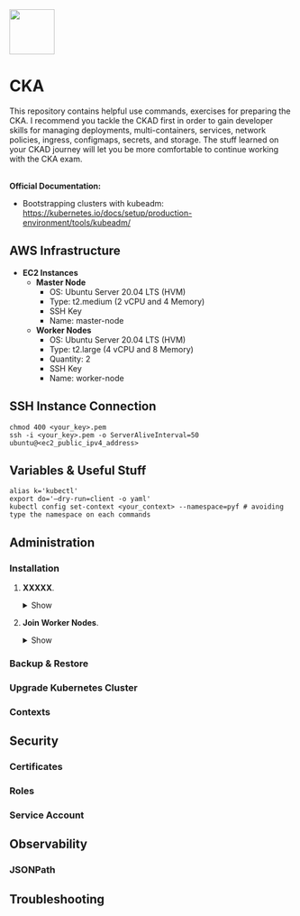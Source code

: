 <img src="https://user-images.githubusercontent.com/8485060/147371404-edb634c8-d13c-4226-b632-b424bd999ad9.png" width=80 height=80/>
<h1>CKA</h1>
This repository contains helpful use commands, exercises for preparing the CKA. I recommend you tackle the CKAD first in order to gain developer skills for managing deployments, multi-containers, services, network policies, ingress, configmaps, secrets, and storage. The stuff learned on your CKAD journey will let you be more comfortable to continue working with the CKA exam.<br><br>

<b>Official Documentation:</b>

- Bootstrapping clusters with kubeadm: https://kubernetes.io/docs/setup/production-environment/tools/kubeadm/

<h2>AWS Infrastructure</h2>

- <b>EC2 Instances</b>
  - <b>Master Node</b>
    - OS: Ubuntu Server 20.04 LTS (HVM)
    - Type: t2.medium (2 vCPU and 4 Memory)
    - SSH Key
    - Name: master-node
  - <b>Worker Nodes</b>
    - OS: Ubuntu Server 20.04 LTS (HVM)
    - Type: t2.large (4 vCPU and 8 Memory)
    - Quantity: 2
    - SSH Key
    - Name: worker-node

<h2>SSH Instance Connection</h2>

```
chmod 400 <your_key>.pem
ssh -i <your_key>.pem -o ServerAliveInterval=50 ubuntu@<ec2_public_ipv4_address>
```
<h2>Variables & Useful Stuff</h2>

```
alias k='kubectl'
export do='—dry-run=client -o yaml'
kubectl config set-context <your_context> --namespace=pyf # avoiding type the namespace on each commands
```
<h2>Administration</h2>

<h3>Installation</h3>

1. <b>XXXXX</b>.
      <details><summary>Show</summary>

      ```
      XXXXX
      ```
      </details>

2. <b>Join Worker Nodes</b>.
      <details><summary>Show</summary>

      ```
      XXXXX
      ```
      </details>

<h3>Backup & Restore</h3>

<h3>Upgrade Kubernetes Cluster</h3>

<h3>Contexts</h3>

<h2>Security</h2>

<h3>Certificates</h3>

<h3>Roles</h3>

<h3>Service Account</h3>

<h2>Observability</h2>

<h3>JSONPath</h3>

<h2>Troubleshooting</h2>
